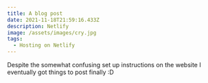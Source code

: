 ```yaml
---
title: A blog post
date: 2021-11-18T21:59:16.433Z
description: Netlify
image: /assets/images/cry.jpg
tags:
  - Hosting on Netlify
---
```


Despite the somewhat confusing set up instructions on the website I eventually got things to post finally :D